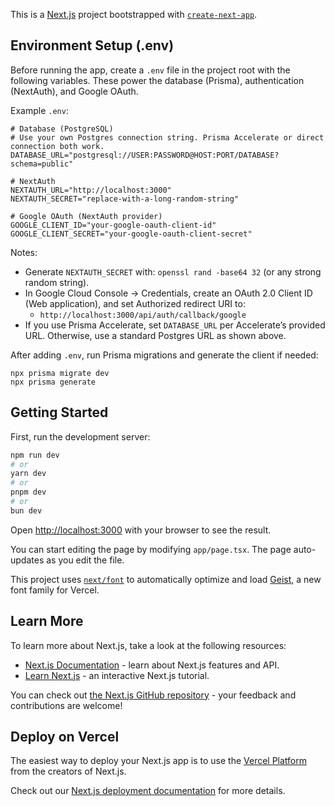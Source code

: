 This is a [Next.js](https://nextjs.org) project bootstrapped with [`create-next-app`](https://nextjs.org/docs/app/api-reference/cli/create-next-app).

## Environment Setup (.env)

Before running the app, create a `.env` file in the project root with the following variables. These power the database (Prisma), authentication (NextAuth), and Google OAuth.

Example `.env`:

```
# Database (PostgreSQL)
# Use your own Postgres connection string. Prisma Accelerate or direct connection both work.
DATABASE_URL="postgresql://USER:PASSWORD@HOST:PORT/DATABASE?schema=public"

# NextAuth
NEXTAUTH_URL="http://localhost:3000"
NEXTAUTH_SECRET="replace-with-a-long-random-string"

# Google OAuth (NextAuth provider)
GOOGLE_CLIENT_ID="your-google-oauth-client-id"
GOOGLE_CLIENT_SECRET="your-google-oauth-client-secret"
```

Notes:
- Generate `NEXTAUTH_SECRET` with: `openssl rand -base64 32` (or any strong random string).
- In Google Cloud Console → Credentials, create an OAuth 2.0 Client ID (Web application), and set Authorized redirect URI to:
  - `http://localhost:3000/api/auth/callback/google`
- If you use Prisma Accelerate, set `DATABASE_URL` per Accelerate’s provided URL. Otherwise, use a standard Postgres URL as shown above.

After adding `.env`, run Prisma migrations and generate the client if needed:

```
npx prisma migrate dev
npx prisma generate
```


## Getting Started

First, run the development server:

```bash
npm run dev
# or
yarn dev
# or
pnpm dev
# or
bun dev
```

Open [http://localhost:3000](http://localhost:3000) with your browser to see the result.

You can start editing the page by modifying `app/page.tsx`. The page auto-updates as you edit the file.

This project uses [`next/font`](https://nextjs.org/docs/app/building-your-application/optimizing/fonts) to automatically optimize and load [Geist](https://vercel.com/font), a new font family for Vercel.

## Learn More

To learn more about Next.js, take a look at the following resources:

- [Next.js Documentation](https://nextjs.org/docs) - learn about Next.js features and API.
- [Learn Next.js](https://nextjs.org/learn) - an interactive Next.js tutorial.

You can check out [the Next.js GitHub repository](https://github.com/vercel/next.js) - your feedback and contributions are welcome!

## Deploy on Vercel

The easiest way to deploy your Next.js app is to use the [Vercel Platform](https://vercel.com/new?utm_medium=default-template&filter=next.js&utm_source=create-next-app&utm_campaign=create-next-app-readme) from the creators of Next.js.

Check out our [Next.js deployment documentation](https://nextjs.org/docs/app/building-your-application/deploying) for more details.

